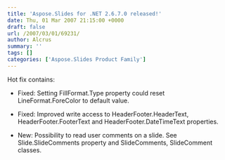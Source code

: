 ```yaml
---
title: 'Aspose.Slides for .NET 2.6.7.0 released!'
date: Thu, 01 Mar 2007 21:15:00 +0000
draft: false
url: /2007/03/01/69231/
author: Alcrus
summary: ''
tags: []
categories: ['Aspose.Slides Product Family']
---
```


Hot fix contains:  

*   Fixed: Setting FillFormat.Type property could reset LineFormat.ForeColor to default value.  
    
*   Fixed: Improved write access to HeaderFooter.HeaderText, HeaderFooter.FooterText and HeaderFooter.DateTimeText properties.
*   New: Possibility to read user comments on a slide. See Slide.SlideComments property and SlideComments, SlideComment classes.








